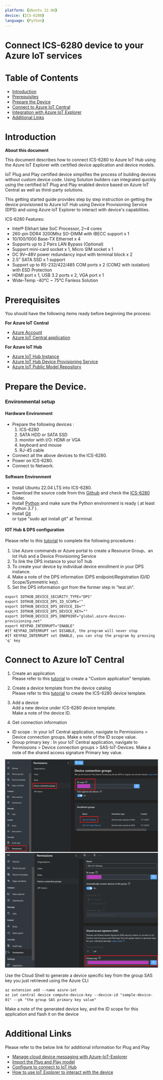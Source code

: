 ```yaml
---
platform: {Ubuntu 22.04}
device: {ICS-6280}
language: {Python}
---
```


Connect ICS-6280 device to your Azure IoT services
===

<!-- --- -->
# Table of Contents

-   [Introduction](#Introduction)
-   [Prerequisites](#Prerequisites)
-   [Prepare the Device](#preparethedevice)
-   [Connect to Azure IoT Central](#ConnecttoCentral)
-   [Integration with Azure IoT Explorer](#IntegrationwithAzureIoTExplorer)
-   [Additional Links](#AdditionalLinks)

<a name="Introduction"></a>

# Introduction 

**About this document**

This document describes how to connect ICS-6280 to Azure IoT Hub using the Azure IoT Explorer with certified device application and device models.

IoT Plug and Play certified device simplifies the process of building devices without custom device code. Using Solution builders can integrated quickly using the certified IoT Plug and Play enabled device based on Azure IoT Central as well as third-party solutions.

This getting started guide provides step by step instruction on getting the device provisioned to Azure IoT Hub using Device Provisioning Service (DPS) and using Azure IoT Explorer to interact with device's capabilities.

ICS-6280 Features:
-   Intel® Elkhart lake SoC Processor, 2~4 cores
-   260-pin DDR4 3200Mhz SO-DIMM with IBECC support x 1
-   10/100/1000 Base-TX Ethernet x 4
-   Supports up to 2 Pairs LAN Bypass (Optional)
-   Support mini-card socket x 1, Micro SIM socket x 1
-   DC 9V~48V power redundancy input with terminal block x 2
-   2.5” SATA SSD x 1 support
-   Support up to RS-232/422/485 COM ports x 2 (COM2 with isolation) with ESD Protection
-   HDMI port x 1, USB 3.2 ports x 2, VGA port x 1
-   Wide-Temp -40°C ~ 75°C Fanless Solution

<a name="Prerequisites"></a>
# Prerequisites

You should have the following items ready before beginning the process:

**For Azure IoT Central**
-   [Azure Account](https://portal.azure.com)
-   [Azure IoT Central application](https://apps.azureiotcentral.com/)


**For Azure IoT Hub**
-   [Azure IoT Hub Instance](https://docs.microsoft.com/en-us/azure/iot-hub/about-iot-hub)
-   [Azure IoT Hub Device Provisioning Service](https://docs.microsoft.com/en-us/azure/iot-dps/quick-setup-auto-provision)
-   [Azure IoT Public Model Repository](https://docs.microsoft.com/en-us/azure/iot-pnp/concepts-model-repository)

<a name="preparethedevice"></a>
# Prepare the Device.

### Environmental setup

#### Hardware Environment

-	Prepare the following devices :
	1.	ICS-6280
	2.	SATA HDD or SATA SSD
	3.	monitor with I/O: HDMI or VGA
	4.	keyboard and mouse
	5.	RJ-45 cable
-	Connect all the above devices to the ICS-6280.
-	Power on ICS-6280.
-	Connect to Network.

#### Software Environment

-	Install Ubuntu 22.04 LTS into ICS-6280.
-	Download the source code from this [Github](https://github.com/Vynax/AzureCertification) and check the [ICS-6280](https://github.com/Vynax/AzureCertification/tree/main/ICS-6280) folder.
-	Install [Python](https://www.python.org/downloads/) and make sure the Python environment is ready ( at least Python 3.7 ).
-	Install [Git](https://git-scm.com/) \
	or type "sudo apt install git" at Terminal.

#### IOT Hub & DPS configuration
Please refer to this [tutorial](https://docs.microsoft.com/en-us/azure/iot-pnp/set-up-environment) to complete the following procedures :
1.	Use Azure commands or Azure portal to create a Resource Group、an Iot Hub
and a Device Provisioning Service
2.	To link the DPS instance to your IoT hub
3.	To create your device by individual device enrollment in your DPS instance.
4.	Make a note of the DPS information (DPS endpoint/Registration ID/ID
Scope/Symmetric key).
5.	Set the DPS information got from the former step in "test.sh".
```Shell
export IOTHUB_DEVICE_SECURITY_TYPE="DPS"
export IOTHUB_DEVICE_DPS_ID_SCOPE=""
export IOTHUB_DEVICE_DPS_DEVICE_ID=""
export IOTHUB_DEVICE_DPS_DEVICE_KEY=""
export IOTHUB_DEVICE_DPS_ENDPOINT="global.azure-devices-provisioning.net"
export KEYPAD_INTERRUPT="ENABLE"
#If KEYPAD_INTERRUPT set DISABLE, the program will never stop
#If KEYPAD_INTERRUPT set ENABLE, you can stop the program by pressing 'q' key
```

<a name="ConnecttoCentral"></a>
# Connect to Azure IoT Central

1.  Create an application \
Please refer to this [tutorial](https://docs.microsoft.com/en-us/azure/iot-central/core/quick-deploy-iot-central) to create a "Custom application" template.

2.  Create a device template from the device catalog \
Please refer to this [tutorial](https://docs.microsoft.com/en-us/azure/iot-central/core/howto-set-up-template#create-a-device-template-from-the-device-catalog) to create the ICS-6280 device template.

3.  Add a device \
Add a new device under ICS-6280 device template. \
Make a note of the device ID.

4.  Get connection information
- ID scope : In your IoT Central application, navigate to Permissions > Device connection groups. Make a note of the ID scope value.
- Group primary key : In your IoT Central application, navigate to Permissions > Device connection groups > SAS-IoT-Devices. Make a note of the shared access signature Primary key value.

![image](iot_central_1.png)
![image](iot_central_2.png)

Use the Cloud Shell to generate a device specific key from the group SAS key you just retrieved using the Azure CLI

```Shell
az extension add --name azure-iot
az iot central device compute-device-key --device-id "sample-device-01" --pk "the group SAS primary key value"
```

Make a note of the generated device key, and the ID scope for this application and flash it on the device

<a name="AdditionalLinks"></a>
# Additional Links

Please refer to the below link for additional information for Plug and Play 

-   [Manage cloud device messaging with Azure-IoT-Explorer](https://github.com/Azure/azure-iot-explorer/releases)
-   [Import the Plug and Play model](https://docs.microsoft.com/en-us/azure/iot-pnp/concepts-model-repository)
-   [Configure to connect to IoT Hub](https://docs.microsoft.com/en-us/azure/iot-pnp/quickstart-connect-device-c)
-   [How to use IoT Explorer to interact with the device ](https://docs.microsoft.com/en-us/azure/iot-pnp/howto-use-iot-explorer#install-azure-iot-explorer)   
